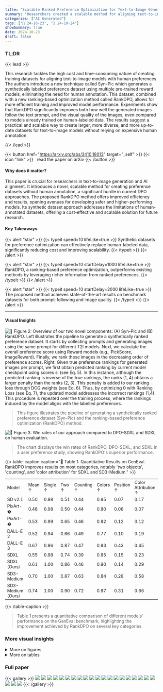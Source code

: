 ```yaml
---
title: "Scalable Ranked Preference Optimization for Text-to-Image Generation"
summary: "Researchers created a scalable method for aligning text-to-image models using synthetic preference datasets and a novel ranking-based optimization, significantly improving image quality and prompt-fol..."
categories: ["AI Generated"]
tags: ["🔖 24-10-23", "🤗 24-10-24"]
showSummary: true
date: 2024-10-23
draft: false
---
```


### TL;DR


{{< lead >}}

This research tackles the high cost and time-consuming nature of creating training datasets for aligning text-to-image models with human preferences.  The authors introduce a new technique called Syn-Pic which generates a synthetically labeled preference dataset using multiple pre-trained reward models, eliminating the need for human annotation.  This dataset, combined with a new ranking-based optimization method called RankDPO, allows for more efficient training and improved model performance.  Experiments show that RankDPO significantly improves both how well the generated images follow the text prompt, and the visual quality of the images, even compared to models already trained on human-labeled data.  The results suggest a practical and scalable way to create larger, more diverse, and more up-to-date datasets for text-to-image models without relying on expensive human annotation.

{{< /lead >}}


{{< button href="https://arxiv.org/abs/2410.18013" target="_self" >}}
{{< icon "link" >}} &nbsp; read the paper on arXiv
{{< /button >}}

#### Why does it matter?
This paper is crucial for researchers in text-to-image generation and AI alignment. It introduces a novel, scalable method for creating preference datasets without human annotation, a significant hurdle in current DPO approaches.  The proposed RankDPO method offers improved efficiency and results, opening avenues for developing safer and higher-performing models. Its synthetic dataset approach addresses the limitations of human-annotated datasets, offering a cost-effective and scalable solution for future research.
#### Key Takeaways

{{< alert "star" >}}
{{< typeit speed=10 lifeLike=true >}} Synthetic datasets for preference optimization can effectively replace human-labeled data, significantly reducing cost and improving scalability. {{< /typeit >}}
{{< /alert >}}

{{< alert "star" >}}
{{< typeit speed=10 startDelay=1000 lifeLike=true >}} RankDPO, a ranking-based preference optimization, outperforms existing methods by leveraging richer information from ranked preferences. {{< /typeit >}}
{{< /alert >}}

{{< alert "star" >}}
{{< typeit speed=10 startDelay=2000 lifeLike=true >}} The proposed method achieves state-of-the-art results on benchmark datasets for both prompt-following and image quality. {{< /typeit >}}
{{< /alert >}}

------
#### Visual Insights



![](figures/figures_5_0.png "🔼 Figure 2: Overview of our two novel components: (A) Syn-Pic and (B) RankDPO. Left illustrates the pipeline to generate a synthetically ranked preference dataset. It starts by collecting prompts and generating images using the same prompt for different T2I models. Next, we calculate the overall preference score using Reward models (e.g., PickScore, ImageReward). Finally, we rank these images in the decreasing order of preference scores. Right: Given true preference rankings for generated images per prompt, we first obtain predicted ranking by current model checkpoint using scores si (see Eq. 5). In this instance, although the predicted ranking is inverse of the true rankings, the ranks (1, 4) obtains a larger penalty than the ranks (2, 3). This penalty is added to our ranking loss through DCG weights (see Eq. 6). Thus, by optimizing 0 with Ranking Loss (see Eq. 7), the updated model addresses the incorrect rankings (1,4). This procedure is repeated over the training process, where the rankings induced by the model aligns with the labelled preferences.")

> This figure illustrates the pipeline of generating a synthetically ranked preference dataset (Syn-Pic) and the ranking-based preference optimization (RankDPO) method.





![](charts/charts_7_0.png "🔼 Figure 3: Win rates of our approach compared to DPO-SDXL and SDXL on human evaluation.")

> The chart displays the win rates of RankDPO, DPO-SDXL, and SDXL in a user preference study, showing RankDPO's superior performance.





{{< table-caption caption="🔽 Table 1: Quantitative Results on GenEval. RankDPO improves results on most categories, notably 'two objects', 'counting', and 'color attribution' for SDXL and SD3-Medium." >}}
<br><table id='2' style='font-size:14px'><tr><td>Model</td><td>Mean ↑</td><td>Single ↑</td><td>Two ↑</td><td>Counting ↑</td><td>Colors ↑</td><td>Position ↑</td><td>Color Attribution ↑</td></tr><tr><td>SD v2.1</td><td>0.50</td><td>0.98</td><td>0.51</td><td>0.44</td><td>0.85</td><td>0.07</td><td>0.17</td></tr><tr><td>PixArt-�</td><td>0.48</td><td>0.98</td><td>0.50</td><td>0.44</td><td>0.80</td><td>0.08</td><td>0.07</td></tr><tr><td>PixArt-�</td><td>0.53</td><td>0.99</td><td>0.65</td><td>0.46</td><td>0.82</td><td>0.12</td><td>0.12</td></tr><tr><td>DALL-E 2</td><td>0.52</td><td>0.94</td><td>0.66</td><td>0.49</td><td>0.77</td><td>0.10</td><td>0.19</td></tr><tr><td>DALL-E 3</td><td>0.67</td><td>0.96</td><td>0.87</td><td>0.47</td><td>0.83</td><td>0.43</td><td>0.45</td></tr><tr><td>SDXL</td><td>0.55</td><td>0.98</td><td>0.74</td><td>0.39</td><td>0.85</td><td>0.15</td><td>0.23</td></tr><tr><td>SDXL (Ours)</td><td>0.61</td><td>1.00</td><td>0.86</td><td>0.46</td><td>0.90</td><td>0.14</td><td>0.29</td></tr><tr><td>SD3-Medium</td><td>0.70</td><td>1.00</td><td>0.87</td><td>0.63</td><td>0.84</td><td>0.28</td><td>0.58</td></tr><tr><td>SD3-Medium (Ours)</td><td>0.74</td><td>1.00</td><td>0.90</td><td>0.72</td><td>0.87</td><td>0.31</td><td>0.66</td></tr></table>{{< /table-caption >}}

> Table 1 presents a quantitative comparison of different models' performance on the GenEval benchmark, highlighting the improvement achieved by RankDPO on several key categories.



### More visual insights

<details>
<summary>More on figures
</summary>


![](figures/figures_9_0.png "🔼 Figure 4: Comparison among different preference optimization methods and RankDPO for SDXL. The results illustrate that we generate images with better prompt alignment and aesthetic quality.")

> Figure 4 shows a qualitative comparison of images generated by different preference optimization methods for SDXL, highlighting improved prompt alignment and aesthetic quality with RankDPO.


![](figures/figures_17_0.png "🔼 Figure 1: Our approach, trained on a synthetic preference dataset with a ranking objective in the preference optimization, improves prompt following and visual quality for SDXL (Podell et al., 2023) and SD3-Medium (Esser et al., 2024), without requiring any manual annotations.")

> The figure shows a qualitative comparison of text-to-image generation results from different models (SDXL and SD3) before and after applying the proposed ranked preference optimization method.


![](figures/figures_19_0.png "🔼 Figure 1: Our approach, trained on a synthetic preference dataset with a ranking objective in the preference optimization, improves prompt following and visual quality for SDXL (Podell et al., 2023) and SD3-Medium (Esser et al., 2024), without requiring any manual annotations.")

> The figure shows a qualitative comparison of text-to-image generation results using different methods (SDXL, SD3, and the proposed approach) for various prompts, highlighting improved prompt following and visual quality with the proposed method.


![](figures/figures_19_1.png "🔼 Figure 1: Our approach, trained on a synthetic preference dataset with a ranking objective in the preference optimization, improves prompt following and visual quality for SDXL (Podell et al., 2023) and SD3-Medium (Esser et al., 2024), without requiring any manual annotations.")

> The figure shows image generation results from SDXL and SD3-Medium models before and after applying the proposed method, demonstrating improved prompt following and visual quality.


</details>




<details>
<summary>More on tables
</summary>


{{< table-caption caption="🔽 Table 2: Quantitative Results on T2I-CompBench. RankDPO provides consistent improvements on all categories for both SDXL and SD3-Medium." >}}
<br><table id='4' style='font-size:18px'><tr><td rowspan="2">Model</td><td colspan="3">Attribute Binding</td><td colspan="2">Object Relationship</td><td rowspan="2">Complex↑</td></tr><tr><td>Color ↑</td><td>Shape↑</td><td>Texture↑</td><td>Spatial↑</td><td>Non-Spatial↑</td></tr><tr><td>SD1.4</td><td>37.65</td><td>35.76</td><td>41.56</td><td>12.46</td><td>30.79</td><td>30.80</td></tr><tr><td>PixArt-a</td><td>68.86</td><td>55.82</td><td>70.44</td><td>20.82</td><td>31.79</td><td>41.17</td></tr><tr><td>DALL-E 2</td><td>57.50</td><td>54.64</td><td>63.74</td><td>12.83</td><td>30.43</td><td>36.96</td></tr><tr><td>SDXL</td><td>58.79</td><td>46.87</td><td>52.99</td><td>21.31</td><td>31.19</td><td>32.37</td></tr><tr><td>SDXL (Ours)</td><td>72.33</td><td>56.93</td><td>69.67</td><td>24.53</td><td>31.33</td><td>45.47</td></tr><tr><td>SD3-Medium</td><td>81.31</td><td>59.06</td><td>75.91</td><td>34.30</td><td>31.13</td><td>47.93</td></tr><tr><td>SD3-Medium (Ours)</td><td>83.26</td><td>63.45</td><td>78.72</td><td>36.49</td><td>31.25</td><td>48.65</td></tr></table>{{< /table-caption >}}

> Table 2 presents a quantitative comparison of the performance of SDXL and SD3-Medium models on the T2I-CompBench benchmark, before and after applying RankDPO, showing consistent improvements across various attributes.


{{< table-caption caption="🔽 Table 3: Quantitative results on DPG-Bench. DSG (Cho et al., 2024) and VQAScore (Lin et al., 2024) measure prompt following using VQA models while Q-Align (Wu et al., 2024a) measures visual quality using multimodal LLMs." >}}
<table id='2' style='font-size:14px'><tr><td>Model Name</td><td colspan="2">Prompt Alignment</td><td>Visual Quality</td></tr><tr><td></td><td>DSG Score</td><td>VQA Score</td><td>Q-Align Score</td></tr><tr><td>SD1.5</td><td>63.18</td><td>-</td><td>-</td></tr><tr><td>SD2.1</td><td>68.09</td><td>-</td><td>-</td></tr><tr><td>Pixart-�</td><td>71.11</td><td>-</td><td>-</td></tr><tr><td>Playgroundv2</td><td>74.54</td><td>-</td><td>-</td></tr><tr><td>DALL-E 3</td><td>83.50</td><td>-</td><td>-</td></tr><tr><td>SDXL</td><td>74.65</td><td>84.33</td><td>0.72</td></tr><tr><td>DPO-SDXL</td><td>76.74</td><td>85.67</td><td>0.74</td></tr><tr><td>MaPO-SDXL</td><td>74.53</td><td>84.54</td><td>0.80</td></tr><tr><td>SPO-SDXL</td><td>74.73</td><td>84.71</td><td>0.82</td></tr><tr><td>SDXL (Ours)</td><td>79.26</td><td>87.52</td><td>0.81</td></tr><tr><td>SD3-Medium</td><td>85.54</td><td>90.58</td><td>0.67</td></tr><tr><td>SD3-Medium (Ours)</td><td>86.78</td><td>90.99</td><td>0.68</td></tr></table>{{< /table-caption >}}

> Table 3 presents a quantitative comparison of different models' performance on the DPG-Bench benchmark, evaluating both prompt alignment and visual quality.


{{< table-caption caption="🔽 Table 4: Effect of the preference labelling and data quality on the final model." >}}
<table id='4' style='font-size:14px'><tr><td>Model Name</td><td colspan="2">Prompt Alignment</td><td>Visual Quality</td></tr><tr><td></td><td>DSG Score</td><td>VQA Score</td><td>Q-Align Score</td></tr><tr><td>SDXL</td><td>74.65</td><td>84.33</td><td>0.72</td></tr><tr><td>DPO (Random Labelling)</td><td>75.66</td><td>84.42</td><td>0.74</td></tr><tr><td>DPO (HPSv2)</td><td>78.04</td><td>86.22</td><td>0.83</td></tr><tr><td>DPO (Pick-a-Picv2)</td><td>76.74</td><td>85.67</td><td>0.74</td></tr><tr><td>DPO (5 Rewards)</td><td>78.84</td><td>86.27</td><td>0.81</td></tr><tr><td>RankDPO (Only SDXL)</td><td>78.40</td><td>86.76</td><td>0.74</td></tr><tr><td>RankDPO</td><td>79.26</td><td>87.52</td><td>0.81</td></tr></table>{{< /table-caption >}}

> The table presents the effect of different preference labelling methods and data quality on the final model's performance, measured by prompt alignment and visual quality scores.


{{< table-caption caption="🔽 Table 3: Quantitative results on DPG-Bench. DSG (Cho et al., 2024) and VQAScore (Lin et al., 2024) measure prompt following using VQA models while Q-Align (Wu et al., 2024a) measures visual quality using multimodal LLMs." >}}
<table id='6' style='font-size:14px'><tr><td>Model Name</td><td colspan="2">Prompt Alignment</td><td>Visual Quality</td></tr><tr><td></td><td>DSG Score</td><td>VQA Score</td><td>Q-Align Score</td></tr><tr><td>SDXL</td><td>74.65</td><td>84.33</td><td>0.72</td></tr><tr><td>Supervised Fine-Tuning</td><td>76.56</td><td>85.45</td><td>0.78</td></tr><tr><td>Weighted Fine-Tuning</td><td>77.02</td><td>85.55</td><td>0.79</td></tr><tr><td>DPO</td><td>78.84</td><td>86.27</td><td>0.81</td></tr><tr><td>DPO + Gain Weights</td><td>79.15</td><td>87.43</td><td>0.82</td></tr><tr><td>RankDPO (Ours)</td><td>79.26</td><td>87.52</td><td>0.81</td></tr></table>{{< /table-caption >}}

> Table 3 presents a quantitative comparison of different methods on the DPG-Bench benchmark, evaluating prompt alignment and visual quality using various metrics.


{{< table-caption caption="🔽 Table 1: Quantitative Results on GenEval. RankDPO improves results on most categories, notably 'two objects', 'counting', and 'color attribution' for SDXL and SD3-Medium." >}}
<table id='2' style='font-size:14px'><tr><td>" wombat. .. martini</td><td>" orange fruit ·</td><td>" 'hello' ·· colored ·</td><td>" bow raccoon...</td><td>" yellow rabbit...</td><td>" donkey. - clown</td></tr><tr><td>glass.. . open laptop...</td><td>donning... brown cowboy hat. "</td><td>fur... frame... fluffy material "</td><td>tie... wooden cane... dark garbage bag...</td><td>meadow.. . red-framed glasses... "</td><td>costume... stands... podium...</td></tr></table>{{< /table-caption >}}

> Table 1 presents a quantitative comparison of different models' performance on the GenEval benchmark, highlighting the improvements achieved by RankDPO.


{{< table-caption caption="🔽 Table 1: Quantitative Results on GenEval. RankDPO improves results on most categories, notably 'two objects', 'counting', and 'color attribution' for SDXL and SD3-Medium." >}}
<table id='1' style='font-size:16px'><tr><td>Jaemin Cho, Yushi Hu, Roopal Garg, Peter Anderson, Ranjay Krishna, Jason Baldridge, Mohit Bansal, Jordi Pont-Tuset, and Su Wang. Davidsonian scene graph: Improving reliability in fine- grained evaluation for text-image generation. In ICLR, 2024.</td></tr><tr><td>Paul F Christiano, Jan Leike, Tom Brown, Miljan Martic, Shane Legg, and Dario Amodei. Deep reinforcement learning from human preferences. NIPS, 2017.</td></tr><tr><td>Kevin Clark, Paul Vicol, Kevin Swersky, and David J Fleet. Directly fine-tuning diffusion models on differentiable rewards. In ICLR, 2024.</td></tr><tr><td>Thomas Coste, Usman Anwar, Robert Kirk, and David Krueger. Reward model ensembles help mitigate overoptimization. In ICLR, 2024.</td></tr><tr><td>Xiaoliang Dai, Ji Hou, Chih-Yao Ma, Sam Tsai, Jialiang Wang, Rui Wang, Peizhao Zhang, Simon Vandenhende, Xiaofang Wang, Abhimanyu Dubey, et al. Emu: Enhancing image generation models using photogenic needles in a haystack. arXiv preprint arXiv:2309.15807, 2023.</td></tr><tr><td>Fei Deng, Qifei Wang, Wei Wei, Matthias Grundmann, and Tingbo Hou. Prdp: Proximal reward difference prediction for large-scale reward finetuning of diffusion models. In CVPR, 2024.</td></tr><tr><td>Carles Domingo-Enrich, Michal Drozdzal, Brian Karrer, and Ricky TQ Chen. Adjoint matching: Fine-tuning flow and diffusion generative models with memoryless stochastic optimal control. arXiv preprint arXiv:2409.08861, 2024.</td></tr><tr><td>Patrick Esser, Sumith Kulal, Andreas Blattmann, Rahim Entezari, Jonas M�ller, Harry Saini, Yam Levi, Dominik Lorenz, Axel Sauer, Frederic Boesel, et al. Scaling rectified flow transformers for high-resolution image synthesis. arXiv preprint arXiv:2403.03206, 2024.</td></tr><tr><td>Kawin Ethayarajh, Winnie Xu, Niklas Muennighoff, Dan Jurafsky, and Douwe Kiela. Kto: Model alignment as prospect theoretic optimization. arXiv preprint arXiv:2402.01306, 2024.</td></tr><tr><td>Luca Eyring, Shyamgopal Karthik, Karsten Roth, Alexey Dosovitskiy, and Zeynep Akata. Reno: Enhancing one-step text-to-image models through reward-based noise optimization. In NeurIPS, 2024.</td></tr><tr><td>Ying Fan, Olivia Watkins, Yuqing Du, Hao Liu, Moonkyung Ryu, Craig Boutilier, Pieter Abbeel, Mohammad Ghavamzadeh, Kangwook Lee, and Kimin Lee. Reinforcement learning for fine- tuning text-to-image diffusion models. NeurIPS, 2023.</td></tr><tr><td>Samir Yitzhak Gadre, Gabriel Ilharco, Alex Fang, Jonathan Hayase, Georgios Smyrnis, Thao Nguyen, Ryan Marten, Mitchell Wortsman, Dhruba Ghosh, Jieyu Zhang, et al. Datacomp: In search of the next generation of multimodal datasets. NeurIPS, 2023.</td></tr><tr><td>Dhruba Ghosh, Hanna Hajishirzi, and Ludwig Schmidt. Geneval: An object-focused framework for evaluating text-to-image alignment. In NeurIPS, 2023.</td></tr><tr><td>Shane Griffith, Kaushik Subramanian, Jonathan Scholz, Charles L Isbell, and Andrea L Thomaz. Policy shaping: Integrating human feedback with reinforcement learning. NIPS, 2013.</td></tr><tr><td>Yi Gu, Zhendong Wang, Yueqin Yin, Yujia Xie, and Mingyuan Zhou. Diffusion-rpo: Aligning dif- fusion models through relative preference optimization. arXiv preprint arXiv:2406.06382, 2024.</td></tr><tr><td>Jack Hessel, Ari Holtzman, Maxwell Forbes, Ronan Le Bras, and Yejin Choi. Clipscore: A reference-free evaluation metric for image captioning. In EMNLP, 2021.</td></tr><tr><td>Jonathan Ho, Ajay Jain, and Pieter Abbeel. Denoising diffusion probabilistic models. In NeurIPS, 2020.</td></tr><tr><td>Jiwoo Hong, Noah Lee, and James Thorne. Reference-free monolithic preference optimization with odds ratio. arXiv preprint arXiv:2403.07691, 2024a.</td></tr><tr><td>Jiwoo Hong, Sayak Paul, Noah Lee, Kashif Rasul, James Thorne, and Jongheon Jeong. Margin- aware preference optimization for aligning diffusion models without reference. arXiv preprint arXiv:2406.06424, 2024b.</td></tr></table>{{< /table-caption >}}

> Table 1 presents a quantitative comparison of the performance of different models on the GenEval benchmark, showing improvements achieved by the proposed RankDPO method.


{{< table-caption caption="🔽 Table 6: Comparison of T2I-Compbench Dataset with DPG-Bench, including model attributes, training time, and inference time increases." >}}
<table id='5' style='font-size:14px'><tr><td>Dataset</td><td>Color</td><td>Shape</td><td>Texture</td><td>Spatial</td><td>Non-Spatial</td><td>DPG Score</td><td>Train Time (A100 Days)</td><td>Training Data</td><td>Same Inference Time</td></tr><tr><td>SDXL</td><td>58.79</td><td>46.87</td><td>52.99</td><td>21.31</td><td>31.19</td><td>74.65</td><td></td><td></td><td></td></tr><tr><td>ELLA (SDXL)</td><td>72.60</td><td>56.34</td><td>66.86</td><td>22.14</td><td>30.69</td><td>80.23</td><td>112</td><td>34M</td><td>X</td></tr><tr><td>RankDPO (SDXL)</td><td>72.33</td><td>56.93</td><td>69.67</td><td>24.53</td><td>31.33</td><td>79.26</td><td>6</td><td>0.24M</td><td></td></tr></table>{{< /table-caption >}}

> Table 6 compares the performance of different models on T2I-Compbench and DPG-Bench datasets, showing model attributes, training time, training data size, and inference time.


{{< table-caption caption="🔽 Table 7: Comparing features of our proposal against baselines that aim to improve T2I model quality post-training. ELLA* also replaces the CLIP text-encoders with T5-XL text-encoder and a 470M parameter adapter applied at each timestep, thereby increasing the inference cost." >}}
<table id='7' style='font-size:16px'><tr><td>Method</td><td>Training Images</td><td>A100 GPU days</td><td>Equal Inference Cost</td><td>DPG-Bench Score</td></tr><tr><td>DPO</td><td>1.0M</td><td>30</td><td></td><td>76.74</td></tr><tr><td>MaPO</td><td>1.0M</td><td>25</td><td></td><td>74.53</td></tr><tr><td>SPO</td><td>-</td><td>5</td><td>V</td><td>74.73</td></tr><tr><td>ELLA*</td><td>34M</td><td>112</td><td>X</td><td>80.23</td></tr><tr><td>Ours</td><td>0.24M</td><td>6</td><td>V</td><td>79.26</td></tr></table>{{< /table-caption >}}

> Table 7 compares the training data size, training time, inference cost, and downstream performance of different preference optimization methods for improving text-to-image models.


{{< table-caption caption="🔽 Table 1: Quantitative Results on GenEval. RankDPO improves results on most categories, notably 'two objects', 'counting', and 'color attribution' for SDXL and SD3-Medium." >}}
<table id='6' style='font-size:16px'><tr><td>Item</td><td>Pick-a-Picv2</td><td>Syn-Pic</td></tr><tr><td>Number of prompts</td><td>58 000</td><td>58 000</td></tr><tr><td>Number of images</td><td>1 025 015</td><td>232 000</td></tr><tr><td>Number of preferences</td><td>959 000</td><td>N/A</td></tr><tr><td>Image generation cost</td><td>N/A</td><td>$185.60</td></tr><tr><td>Annotation/Labelling cost</td><td>$47 950.00</td><td>< $20.00</td></tr><tr><td>Total cost</td><td>$47 950.00</td><td>< $205.60</td></tr></table>{{< /table-caption >}}

> Table 1 presents a quantitative comparison of different models on the GenEval benchmark, showing the improvement achieved by RankDPO on various image generation attributes.


{{< table-caption caption="🔽 Table 1: Quantitative Results on GenEval. RankDPO improves results on most categories, notably 'two objects', 'counting', and 'color attribution' for SDXL and SD3-Medium." >}}
<br><table id='2' style='font-size:14px'><tr><td>" colorful flowers...</td><td>"...Mona Lisa... brown</td><td>" .. orange frisbee · ·</td><td>muscular.. tiger.. "</td><td>" majestic white ...</td></tr><tr><td>word 'peace' on the " lush green grass...</td><td>cowboy hat... grips a silver microphone... "</td><td>Nearby a wooden cello.. "</td><td>sleek red electric guitar... "</td><td>crane... ambulance... vibrant red crosses.. . "</td></tr></table>{{< /table-caption >}}

> Table 1 presents a quantitative comparison of different models' performance on the GenEval benchmark, highlighting the improvements achieved by RankDPO.


{{< table-caption caption="🔽 Table 1: Quantitative Results on GenEval. RankDPO improves results on most categories, notably 'two objects', 'counting', and 'color attribution' for SDXL and SD3-Medium." >}}
<table id='1' style='font-size:18px'><tr><td>Algorithm 1 DataGen: Generate Synthetically Labeled Ranked Preference Dataset (Syn-Pic)</td></tr><tr><td>Input: N prompts (P = {ci}N=1), k T2I Models ({0i}(=1), n Reward Models ({Rv}"=1) Output: Ranked Preference Dataset D Initialize: Synthetic dataset D = ⌀ for cin P do Generate k images x1 x2 , · · . , xk = 01(c), 02(c), . . · , 0k(c) , Initialize preference counts Ci = 0; VA E {1,. . . , k} for each reward model Ri⌀ do Compute scores Ri = Ri⌀ (xi , c); Vi E {1,. . , k} for each pair (i, j) with i ≠ j do if Ri > Rij then Increment preference count Ci = Ci +1 Vi E {1, . · · , k} Compute probabilities ⌀(xi) = n.(ki-1) ; Store entry (c,x1, x2 , · . . , xk, ⌀(x1), ⌀(x2) , . . . , ⌀(xk ( ( ( ( ( ) in D return Ranked Preference Dataset D</td></tr><tr><td>Algorithm 2 RankDPO: Ranking-based Preference Optimization using Syn-Pic</td></tr><tr><td>Input: Ranked Preference Dataset D, Initial model ⌀init, Reference model Oref Input: Pre-defined signal-noise schedule {at, ot}�t=1 Hyper-parameters: # Optimization Steps (m), Learning Rate (7), Divergence Control B Initialize: 0 = ⌀init Output: Fine-tuned model ARankDPO for iter = 0 to m do Sample entry (c, x1 x2 , · · · , xk, ⌀(x1 ) , ⌀(x2), · , ⌀(xk ( ( ( ( ( ) ~ D , Sample timestep t ~ U(1, T), and noise E⌀ ~ N(0, I) Compute noisy image x2 = atxi + �t�i Compute model scores Si 스 s(xi , c,t, 0) = ||e⌀ - e⌀(xt, c)112 - ||�i - Eref(Xt, c)113 Determine ranking T by sorting images based on ⌀(x2) in descending order for each pair (i, j) with i > j in T do Compute pairwise gains: Gij = 2⌀(xi) - 2⌀(xi ) Compute discount factors: D(T(i)) = log(1 + �(i)) and D(T(j)) = log(1 + �(j)) Compute pairwise DCG weights: △ij = |Gij| · D(T(i)) - D(T(j)) Compute pairwise loss: Lij = △inj log o (�� (s(xi, c,t,0) - s(x) c,t,01)) Sum pairwise losses: LRankDPO = - Ei>j Lij Compute gradients graditer = V�LRankDPO Update model parameters: 0 = 0 - 7 · graditer Final ARankDPO = 0 return Fine-tuned model ARankDPO</td></tr><tr><td>Algorithm 3 Generate Syn-Pic and Train RankDPO</td></tr><tr><td>Input: N prompts (P = {ci}N1), k T2I Models ({0i}i=1), n Reward Models ({Rv}:=1) Input: Initial model ⌀init, Reference model ⌀ref, Pre-defined signal-noise schedule {at, ot}}t=1 Hyper-parameters: # Optimization Steps (m), Learning Rate (7), Divergence Control B Output: Fine-tuned model ARankDPO // Generate Synthetically Labeled Ranked Preference dataset D using Algorithm 1 D = DataGen(P, {⌀i}k=1, {Ri⌀}n=1) // Train 0 using Algorithm 2 ARankDPO = RankDPO(D, ⌀init, ⌀ref, {⌀t, ot}t=1,m,7,B)</td></tr></table>{{< /table-caption >}}

> Table 1 presents a quantitative comparison of different models' performance on the GenEval benchmark, highlighting the improvements achieved by RankDPO on several key categories.


</details>


### Full paper

{{< gallery >}}
<img src="paper_images/1.png" class="grid-w50 md:grid-w33 xl:grid-w25" />
<img src="paper_images/2.png" class="grid-w50 md:grid-w33 xl:grid-w25" />
<img src="paper_images/3.png" class="grid-w50 md:grid-w33 xl:grid-w25" />
<img src="paper_images/4.png" class="grid-w50 md:grid-w33 xl:grid-w25" />
<img src="paper_images/5.png" class="grid-w50 md:grid-w33 xl:grid-w25" />
<img src="paper_images/6.png" class="grid-w50 md:grid-w33 xl:grid-w25" />
<img src="paper_images/7.png" class="grid-w50 md:grid-w33 xl:grid-w25" />
<img src="paper_images/8.png" class="grid-w50 md:grid-w33 xl:grid-w25" />
<img src="paper_images/9.png" class="grid-w50 md:grid-w33 xl:grid-w25" />
<img src="paper_images/10.png" class="grid-w50 md:grid-w33 xl:grid-w25" />
<img src="paper_images/11.png" class="grid-w50 md:grid-w33 xl:grid-w25" />
<img src="paper_images/12.png" class="grid-w50 md:grid-w33 xl:grid-w25" />
<img src="paper_images/13.png" class="grid-w50 md:grid-w33 xl:grid-w25" />
<img src="paper_images/14.png" class="grid-w50 md:grid-w33 xl:grid-w25" />
<img src="paper_images/15.png" class="grid-w50 md:grid-w33 xl:grid-w25" />
<img src="paper_images/16.png" class="grid-w50 md:grid-w33 xl:grid-w25" />
<img src="paper_images/17.png" class="grid-w50 md:grid-w33 xl:grid-w25" />
<img src="paper_images/18.png" class="grid-w50 md:grid-w33 xl:grid-w25" />
<img src="paper_images/19.png" class="grid-w50 md:grid-w33 xl:grid-w25" />
<img src="paper_images/20.png" class="grid-w50 md:grid-w33 xl:grid-w25" />
<img src="paper_images/21.png" class="grid-w50 md:grid-w33 xl:grid-w25" />
<img src="paper_images/22.png" class="grid-w50 md:grid-w33 xl:grid-w25" />
<img src="paper_images/23.png" class="grid-w50 md:grid-w33 xl:grid-w25" />
{{< /gallery >}}